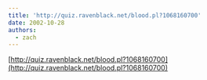 ```yaml
---
title: 'http://quiz.ravenblack.net/blood.pl?1068160700'
date: 2002-10-28
authors:
  - zach
---
```


[http://quiz.ravenblack.net/blood.pl?1068160700](http://quiz.ravenblack.net/blood.pl?1068160700)
